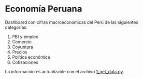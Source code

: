 # Economía Peruana
Dashboard con cifras macroeconómicas del Perú de las siguientes categorías:
1. PBI y empleo
2. Comercio
3. Coyuntura
4. Precios
5. Política económica
6. Cotizaciones

La información es actualizable con el archivo [1_get_data.py](https://github.com/mauricioalvaradoo/indicators/blob/master/1_get_data.py).



